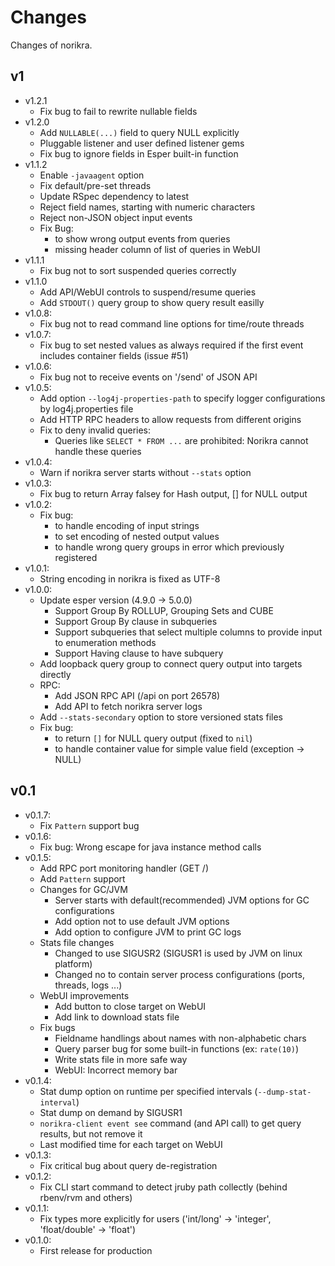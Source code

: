 # Changes

Changes of norikra.

## v1
* v1.2.1
  * Fix bug to fail to rewrite nullable fields
* v1.2.0
  * Add `NULLABLE(...)` field to query NULL explicitly
  * Pluggable listener and user defined listener gems
  * Fix bug to ignore fields in Esper built-in function
* v1.1.2
  * Enable `-javaagent` option
  * Fix default/pre-set threads
  * Update RSpec dependency to latest
  * Reject field names, starting with numeric characters
  * Reject non-JSON object input events
  * Fix Bug:
    * to show wrong output events from queries
    * missing header column of list of queries in WebUI
* v1.1.1
  * Fix bug not to sort suspended queries correctly
* v1.1.0
  * Add API/WebUI controls to suspend/resume queries
  * Add `STDOUT()` query group to show query result easilly
* v1.0.8:
  * Fix bug not to read command line options for time/route threads
* v1.0.7:
  * Fix bug to set nested values as always required if the first event includes container fields (issue #51)
* v1.0.6:
  * Fix bug not to receive events on '/send' of JSON API
* v1.0.5:
  * Add option `--log4j-properties-path` to specify logger configurations by log4j.properties file
  * Add HTTP RPC headers to allow requests from different origins
  * Fix to deny invalid queries:
    * Queries like `SELECT * FROM ...` are prohibited: Norikra cannot handle these queries
* v1.0.4:
  * Warn if norikra server starts without `--stats` option
* v1.0.3:
  * Fix bug to return Array falsey for Hash output, [] for NULL output
* v1.0.2:
  * Fix bug:
    * to handle encoding of input strings
    * to set encoding of nested output values
    * to handle wrong query groups in error which previously registered
* v1.0.1:
  * String encoding in norikra is fixed as UTF-8
* v1.0.0:
  * Update esper version (4.9.0 -> 5.0.0)
    * Support Group By ROLLUP, Grouping Sets and CUBE
    * Support Group By clause in subqueries
    * Support subqueries that select multiple columns to provide input to enumeration methods
    * Support Having clause to have subquery
  * Add loopback query group to connect query output into targets directly
  * RPC:
    * Add JSON RPC API (/api on port 26578)
    * Add API to fetch norikra server logs
  * Add `--stats-secondary` option to store versioned stats files
  * Fix bug:
    * to return `[]` for NULL query output (fixed to `nil`)
    * to handle container value for simple value field (exception -> NULL)

## v0.1

* v0.1.7:
  * Fix `Pattern` support bug
* v0.1.6:
  * Fix bug: Wrong escape for java instance method calls
* v0.1.5:
  * Add RPC port monitoring handler (GET /)
  * Add `Pattern` support
  * Changes for GC/JVM
    * Server starts with default(recommended) JVM options for GC configurations
    * Add option not to use default JVM options
    * Add option to configure JVM to print GC logs
  * Stats file changes
    * Changed to use SIGUSR2 (SIGUSR1 is used by JVM on linux platform)
    * Changed no to contain server process configurations (ports, threads, logs ...)
  * WebUI improvements
    * Add button to close target on WebUI
    * Add link to download stats file
  * Fix bugs
    * Fieldname handlings about names with non-alphabetic chars
    * Query parser bug for some built-in functions (ex: `rate(10)`)
    * Write stats file in more safe way
    * WebUI: Incorrect memory bar
* v0.1.4:
  * Stat dump option on runtime per specified intervals (`--dump-stat-interval`)
  * Stat dump on demand by SIGUSR1
  * `norikra-client event see` command (and API call) to get query results, but not remove it
  * Last modified time for each target on WebUI
* v0.1.3:
  * Fix critical bug about query de-registration
* v0.1.2:
  * Fix CLI start command to detect jruby path collectly (behind rbenv/rvm and others)
* v0.1.1:
  * Fix types more explicitly for users ('int/long' -> 'integer', 'float/double' -> 'float')
* v0.1.0:
  * First release for production
